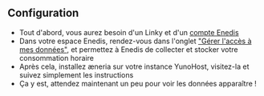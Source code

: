 ## Configuration

* Tout d'abord, vous aurez besoin d'un Linky et d'un [compte Enedis](https://mon-compte-client.enedis.fr/)
* Dans votre espace Enedis, rendez-vous dans l'onglet ["Gérer l'accès à mes données"](https://mon-compte-particulier.enedis.fr/donnees/), et permettez à Enedis de collecter et stocker votre consommation horaire
* Après cela, installez æneria sur votre instance YunoHost, visitez-la et suivez simplement les instructions
* Ça y est, attendez maintenant un peu pour voir les données apparaître !
